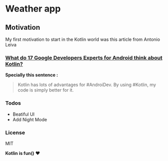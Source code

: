 # Weather app 
## Motivation
My first motivation to start in the Kotlin world was this article from Antonio Leiva
### [What do 17 Google Developers Experts for Android think about Kotlin?]
**Specially this sentence :**
> Kotlin has lots of advantages for #AndroiDev. By using #Kotlin, my code is simply better for it.



### Todos

 - Beatiful UI
 - Add Night Mode

### License
MIT


**Kotlin is fun()**  :heart:

[What do 17 Google Developers Experts for Android think about Kotlin?]: <https://antonioleiva.com/google-kotlin/>

